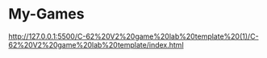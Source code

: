 # My-Games
http://127.0.0.1:5500/C-62%20V2%20game%20lab%20template%20(1)/C-62%20V2%20game%20lab%20template/index.html
